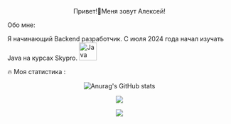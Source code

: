 <div align="center">
  Привет!👋Меня зовут Алексей!
</div>

Обо мне:

Я начинающий Backend разработчик. С июля 2024 года начал изучать Java на курсах Skypro. <a href="https://www.oracle.com/java/" target="_blank" rel="noreferrer"><img src="https://raw.githubusercontent.com/danielcranney/readme-generator/main/public/icons/skills/java-colored.svg" width="40" height="40" alt="Java" /></a>
</p>

🔥 Моя статистика :

<div align="center">
  
![Anurag's GitHub stats](https://github-readme-stats.vercel.app/api?username=aLexa163-JV&theme=ayu-mirage)
</div>

<div align="center">
  
![](http://github-profile-summary-cards.vercel.app/api/cards/profile-details?username=aLexa163-JV&theme=ayu-mirage)
</div>


<div align="center">
  
![](https://komarev.com/ghpvc/?username=aLexa163-JV)

</div>







